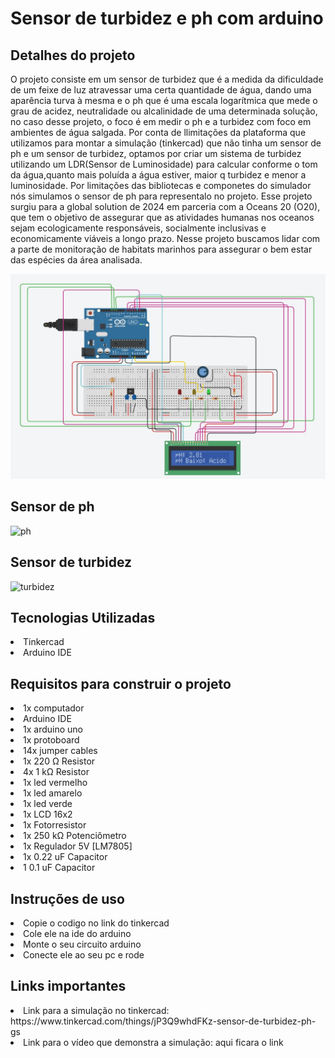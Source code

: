 # Sensor de turbidez e ph com arduino
<h2>Detalhes do projeto</h2>
 O projeto consiste em um sensor de turbidez que é a medida da dificuldade de um feixe de luz atravessar uma certa quantidade de água, dando uma aparência turva à mesma e o ph que é uma escala logarítmica que mede o grau de acidez, neutralidade ou alcalinidade de uma determinada solução, no caso desse projeto, o foco é em medir o ph e a turbidez com foco em ambientes de água salgada.
 Por conta de llimitações da plataforma que utilizamos para montar a simulação (tinkercad) que não tinha um sensor de ph e um sensor de turbidez, optamos por criar um sistema de turbidez utilizando um LDR(Sensor de Luminosidade) para calcular conforme o tom da água,quanto mais poluída a água estiver, maior q turbidez e menor a luminosidade.
  Por limitações das bibliotecas e componetes do simulador nós simulamos o sensor de ph para representalo no projeto.
  Esse projeto surgiu para a global solution de 2024 em parceria com a Oceans 20 (O20), que tem o objetivo de assegurar que as atividades humanas nos oceanos sejam ecologicamente responsáveis, socialmente inclusivas e economicamente viáveis a longo prazo. Nesse projeto buscamos lidar com a parte de monitoração de habitats marinhos para assegurar o bem estar das espécies da área analisada.
  
  ![arduino](foto_p_readme.jpg)

<h2>Sensor de ph</h2>

![ph](https://cdn.awsli.com.br/800x800/95/95881/produto/211294549/ev1-igsxxc.jpg)

<h2>Sensor de turbidez</h2>

![turbidez]([https://cdn.awsli.com.br/800x800/95/95881/produto/211294549/ev1-igsxxc.jpg](https://cdn.awsli.com.br/821/821277/produto/82815897/f71a3b5716.jpg))

<h2>Tecnologias Utilizadas</h2>
<li> Tinkercad
<li> Arduino IDE

<h2>Requisitos para construir o projeto</h2>
<li> 1x computador
<li> Arduino IDE
<li> 1x arduino uno
<li> 1x protoboard
<li> 14x jumper cables
<li> 1x 220 Ω Resistor
<li> 4x	1 kΩ Resistor
<li> 1x led vermelho
<li> 1x led amarelo 
<li> 1x led verde
<li> 1x	LCD 16x2
<li> 1x	Fotorresistor
<li> 1x	250 kΩ Potenciômetro
<li> 1x	Regulador 5V [LM7805]
<li> 1x	0.22 uF Capacitor
<li> 1	0.1 uF Capacitor

<h2>Instruções de uso</h2>
<li> Copie o codigo no link do tinkercad
<li> Cole ele na ide do arduino
<li> Monte o seu circuito arduino
<li> Conecte ele ao seu pc e rode

<h2>Links importantes</h2>
<li> Link para a simulação no tinkercad: https://www.tinkercad.com/things/jP3Q9whdFKz-sensor-de-turbidez-ph-gs
<li> Link para o vídeo que demonstra a simulação: aqui ficara o link

